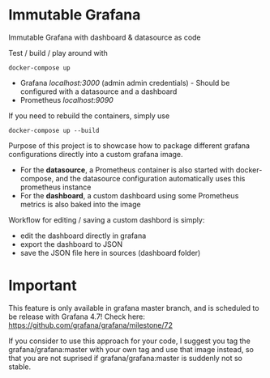 # Immutable Grafana

Immutable Grafana with dashboard &amp; datasource as code

Test / build / play around with
```
docker-compose up
```

- Grafana *localhost:3000* (admin admin credentials) - Should be configured with a datasource and a dashboard
- Prometheus *localhost:9090*

If you need to rebuild the containers, simply use

```
docker-compose up --build
```

Purpose of this project is to showcase how to package different grafana configurations directly into a custom grafana image. 

- For the **datasource**, a Prometheus container is also started with docker-compose, and the datasource configuration automatically uses this prometheus instance
- For the **dashboard**, a custom dashboard using some Prometheus metrics is also baked into the image 

Workflow for editing / saving a custom dashbord is simply:
- edit the dashboard directly in grafana
- export the dashboard to JSON
- save the JSON file here in sources (dashboard folder)

# Important

This feature is only available in grafana master branch, and is scheduled to be release with Grafana 4.7! Check here: https://github.com/grafana/grafana/milestone/72

If you consider to use this approach for your code, I suggest you tag the grafana/grafana:master with your own tag and use that image instead, so that you are not suprised if grafana/grafana:master is suddenly not so stable.
